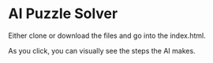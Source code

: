 # AI Puzzle Solver

Either clone or download the files and go into the index.html.

As you click, you can visually see the steps the AI makes.
